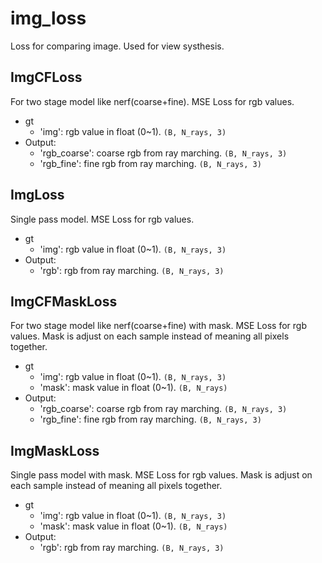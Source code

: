 # img_loss
Loss for comparing image. Used for view systhesis.
## ImgCFLoss
For two stage model like nerf(coarse+fine). MSE Loss for rgb values.
- gt
  - 'img': rgb value in float (0~1). `(B, N_rays, 3)`
- Output:
  - 'rgb_coarse': coarse rgb from ray marching. `(B, N_rays, 3)`
  - 'rgb_fine': fine rgb from ray marching. `(B, N_rays, 3)`

## ImgLoss
Single pass model. MSE Loss for rgb values.
- gt
  - 'img': rgb value in float (0~1). `(B, N_rays, 3)`
- Output:
  - 'rgb': rgb from ray marching. `(B, N_rays, 3)`


## ImgCFMaskLoss
For two stage model like nerf(coarse+fine) with mask. MSE Loss for rgb values.
Mask is adjust on each sample instead of meaning all pixels together.
- gt
  - 'img': rgb value in float (0~1). `(B, N_rays, 3)`
  - 'mask': mask value in float (0~1). `(B, N_rays)`
- Output:
  - 'rgb_coarse': coarse rgb from ray marching. `(B, N_rays, 3)`
  - 'rgb_fine': fine rgb from ray marching. `(B, N_rays, 3)`

## ImgMaskLoss
Single pass model with mask. MSE Loss for rgb values.
Mask is adjust on each sample instead of meaning all pixels together.
- gt
  - 'img': rgb value in float (0~1). `(B, N_rays, 3)`
  - 'mask': mask value in float (0~1). `(B, N_rays)`
- Output:
  - 'rgb': rgb from ray marching. `(B, N_rays, 3)`
